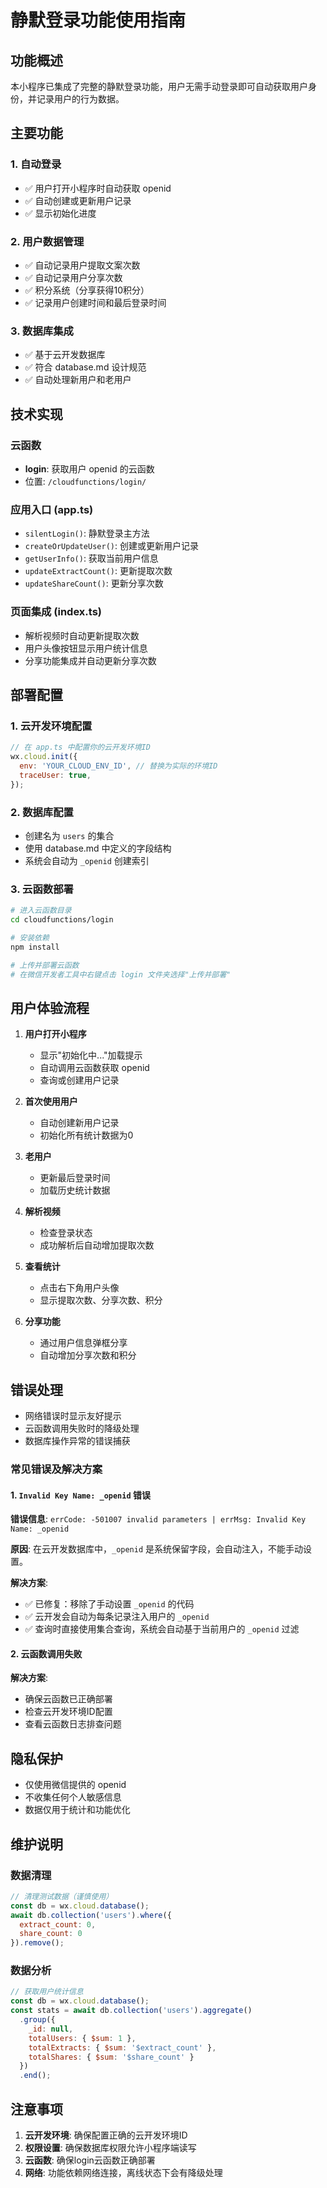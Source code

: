 # 静默登录功能使用指南

## 功能概述

本小程序已集成了完整的静默登录功能，用户无需手动登录即可自动获取用户身份，并记录用户的行为数据。

## 主要功能

### 1. 自动登录
- ✅ 用户打开小程序时自动获取 openid
- ✅ 自动创建或更新用户记录
- ✅ 显示初始化进度

### 2. 用户数据管理
- ✅ 自动记录用户提取文案次数
- ✅ 自动记录用户分享次数
- ✅ 积分系统（分享获得10积分）
- ✅ 记录用户创建时间和最后登录时间

### 3. 数据库集成
- ✅ 基于云开发数据库
- ✅ 符合 database.md 设计规范
- ✅ 自动处理新用户和老用户

## 技术实现

### 云函数
- **login**: 获取用户 openid 的云函数
- 位置: `/cloudfunctions/login/`

### 应用入口 (app.ts)
- `silentLogin()`: 静默登录主方法
- `createOrUpdateUser()`: 创建或更新用户记录
- `getUserInfo()`: 获取当前用户信息
- `updateExtractCount()`: 更新提取次数
- `updateShareCount()`: 更新分享次数

### 页面集成 (index.ts)
- 解析视频时自动更新提取次数
- 用户头像按钮显示用户统计信息
- 分享功能集成并自动更新分享次数

## 部署配置

### 1. 云开发环境配置
```javascript
// 在 app.ts 中配置你的云开发环境ID
wx.cloud.init({
  env: 'YOUR_CLOUD_ENV_ID', // 替换为实际的环境ID
  traceUser: true,
});
```

### 2. 数据库配置
- 创建名为 `users` 的集合
- 使用 database.md 中定义的字段结构
- 系统会自动为 `_openid` 创建索引

### 3. 云函数部署
```bash
# 进入云函数目录
cd cloudfunctions/login

# 安装依赖
npm install

# 上传并部署云函数
# 在微信开发者工具中右键点击 login 文件夹选择"上传并部署"
```

## 用户体验流程

1. **用户打开小程序**
   - 显示"初始化中..."加载提示
   - 自动调用云函数获取 openid
   - 查询或创建用户记录

2. **首次使用用户**
   - 自动创建新用户记录
   - 初始化所有统计数据为0

3. **老用户**
   - 更新最后登录时间
   - 加载历史统计数据

4. **解析视频**
   - 检查登录状态
   - 成功解析后自动增加提取次数

5. **查看统计**
   - 点击右下角用户头像
   - 显示提取次数、分享次数、积分

6. **分享功能**
   - 通过用户信息弹框分享
   - 自动增加分享次数和积分

## 错误处理

- 网络错误时显示友好提示
- 云函数调用失败时的降级处理
- 数据库操作异常的错误捕获

### 常见错误及解决方案

#### 1. `Invalid Key Name: _openid` 错误
**错误信息**: `errCode: -501007 invalid parameters | errMsg: Invalid Key Name: _openid`

**原因**: 在云开发数据库中，`_openid` 是系统保留字段，会自动注入，不能手动设置。

**解决方案**: 
- ✅ 已修复：移除了手动设置 `_openid` 的代码
- ✅ 云开发会自动为每条记录注入用户的 `_openid`
- ✅ 查询时直接使用集合查询，系统会自动基于当前用户的 `_openid` 过滤

#### 2. 云函数调用失败
**解决方案**: 
- 确保云函数已正确部署
- 检查云开发环境ID配置
- 查看云函数日志排查问题

## 隐私保护

- 仅使用微信提供的 openid
- 不收集任何个人敏感信息
- 数据仅用于统计和功能优化

## 维护说明

### 数据清理
```javascript
// 清理测试数据（谨慎使用）
const db = wx.cloud.database();
await db.collection('users').where({
  extract_count: 0,
  share_count: 0
}).remove();
```

### 数据分析
```javascript
// 获取用户统计信息
const db = wx.cloud.database();
const stats = await db.collection('users').aggregate()
  .group({
    _id: null,
    totalUsers: { $sum: 1 },
    totalExtracts: { $sum: '$extract_count' },
    totalShares: { $sum: '$share_count' }
  })
  .end();
```

## 注意事项

1. **云开发环境**: 确保配置正确的云开发环境ID
2. **权限设置**: 确保数据库权限允许小程序端读写
3. **云函数**: 确保login云函数正确部署
4. **网络**: 功能依赖网络连接，离线状态下会有降级处理
